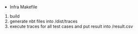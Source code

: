 * Infra
Makefile
1. build
2. generate nbt files into /dist/traces
3. execute traces for all test cases and put result into /result.csv
